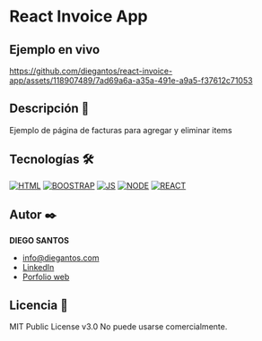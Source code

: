 # React Invoice App

## Ejemplo en vivo
https://github.com/diegantos/react-invoice-app/assets/118907489/7ad69a6a-a35a-491e-a9a5-f37612c71053

<!-- ![GIF](https://github.com/diegantos/react-signup/assets/118907489/b24d1786-86af-4d4c-bba7-f65f0c7225a1) -->

## Descripción 📑

Ejemplo de página de facturas para agregar y eliminar items

## Tecnologías 🛠
<!-- Iconos sacados de: https://github.com/hendrasob/badges/blob/master/README.md y https://github.com/alexandresanlim/Badges4-README.md-Profile -->
[![HTML](https://img.shields.io/badge/HTML5-E34F26?style=for-the-badge&logo=html5&logoColor=white)](https://es.wikipedia.org/wiki/HTML5)
[![BOOSTRAP](https://img.shields.io/badge/Bootstrap-563D7C?style=for-the-badge&logo=bootstrap&logoColor=white)](https://es.wikipedia.org/wiki/boostrap)
[![JS](https://img.shields.io/badge/JavaScript-F7DF1E?style=for-the-badge&logo=javascript&logoColor=black)](https://es.wikipedia.org/wiki/JavaScript)
[![NODE](https://img.shields.io/badge/Node.js-339933?style=for-the-badge&logo=nodedotjs&logoColor=white)](https://es.wikipedia.org/wiki/Node)
[![REACT](https://img.shields.io/badge/React-20232A?style=for-the-badge&logo=react&logoColor=61DAFB)](https://es.wikipedia.org/wiki/React)

## Autor ✒️
**DIEGO SANTOS**

* [info@diegantos.com](mailto:info@diegantos.com?subject=Hello!)
* [LinkedIn](https://www.linkedin.com/in/diegantos/)
* [Porfolio web](https://diegantos.com)
  
## Licencia 📄
MIT Public License v3.0
No puede usarse comercialmente.
